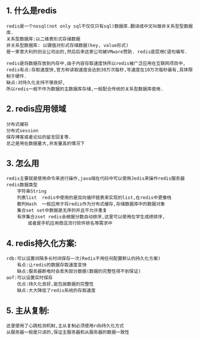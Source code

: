 ## 1. 什么是redis
	redis是一个nosql(not only sql不仅仅只有sql)数据库.翻译成中文叫做非关系型型数据库.
	关系型数据库:以二维表形式存储数据
	非关系型数据库: 以键值对形式存储数据(key, value形式)
	是一家意大利的创业公司出的,然后后来这家公司被VMware赞助. redis底层用C语句编写.
	
	redis是将数据存放到内存中,由于内容存取速度快所以redis被广泛应用在互联网项目中,
	redis有点:存取速度快,官方称读取速度会达到30万次每秒,写速度在10万次每秒最有,具体限制于硬件.
	缺点:对持久化支持不够良好,
	所以redis一般不作为数据的主数据库存储,一般配合传统的关系型数据库使用.

## 2. redis应用领域
	分布式缓存
	分布式session
	保存博客或者论坛的留言回复等.
	总之是用在数据量大,并发量高的情况下

## 3. 怎么用
	redis主要就是使用命令来进行操作,java端在代码中可以使用Jedis来操作redis服务器
	redis数据类型
		字符串String
		列表list  redis中使用的是双向循环链表来实现的list,在redis中更像栈
		散列Hash  一般应用于将redis作为分布式缓存,存储数据库中的数据对象
		集合set set中数据是无序的并且不允许重复
		有序集合zset redis会根据分数自动排序,这里可以使用在学生成绩排序,
			或者是手机应用商店流行软件排名等需求中
## 4. redis持久化方案:
	rdb:可以设置间隔多长时间保存一次(Redis不用任何配置默认的持久化方案)
		有点:让redis的数据存取速度变快
		缺点:服务器断电时会丢失部分数据(数据的完整性得不到保证)
	aof:可以设置实时保存
		优点:持久化良好,能包装数据的完整性
		缺点:大大降低了redis系统的存取速度
## 5. 主从复制:	
	这里使用了心跳检测机制,主从复制必须使用rdb持久化方式
	从服务器一般是只读的,保证主服务器和从服务器的数据一致性
